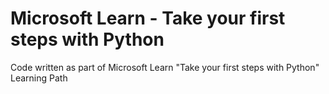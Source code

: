 # Microsoft Learn - Take your first steps with Python
Code written as part of Microsoft Learn "Take your first steps with Python" Learning Path
